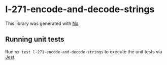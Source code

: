 # l-271-encode-and-decode-strings

This library was generated with [Nx](https://nx.dev).

## Running unit tests

Run `nx test l-271-encode-and-decode-strings` to execute the unit tests via [Jest](https://jestjs.io).
